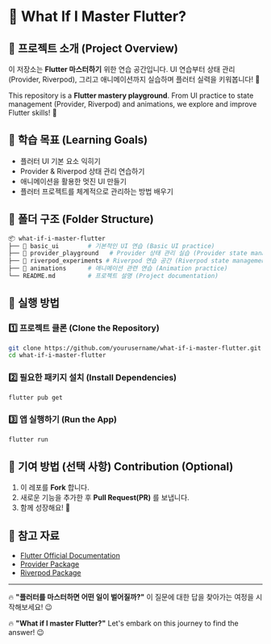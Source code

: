 # 🚀 What If I Master Flutter?

## 🎯 프로젝트 소개 (Project Overview)

이 저장소는 **Flutter 마스터하기** 위한 연습 공간입니다.
UI 연습부터 상태 관리 (Provider, Riverpod), 그리고 애니메이션까지 실습하며 플러터 실력을 키워봅니다! 💪

This repository is a **Flutter mastery playground**.
From UI practice to state management (Provider, Riverpod) and animations, we explore and improve Flutter skills! 💪

## 📌 학습 목표 (Learning Goals)

- 플러터 UI 기본 요소 익히기
- Provider & Riverpod 상태 관리 연습하기
- 애니메이션을 활용한 멋진 UI 만들기
- 플러터 프로젝트를 체계적으로 관리하는 방법 배우기

## 📂 폴더 구조 (Folder Structure)

```bash
📦 what-if-i-master-flutter
├── 📁 basic_ui        # 기본적인 UI 연습 (Basic UI practice)
├── 📁 provider_playground   # Provider 상태 관리 실습 (Provider state management exercises)
├── 📁 riverpod_experiments # Riverpod 연습 공간 (Riverpod state management experiments)
├── 📁 animations      # 애니메이션 관련 연습 (Animation practice)
└── README.md         # 프로젝트 설명 (Project documentation)
```

## 🚀 실행 방법

### 1️⃣ 프로젝트 클론 (Clone the Repository)

```bash
git clone https://github.com/yourusername/what-if-i-master-flutter.git
cd what-if-i-master-flutter
```

### 2️⃣ 필요한 패키지 설치 (Install Dependencies)

```bash
flutter pub get
```

### 3️⃣ 앱 실행하기 (Run the App)

```bash
flutter run
```

## 🤝 기여 방법 (선택 사항) Contribution (Optional)

1. 이 레포를 **Fork** 합니다.
2. 새로운 기능을 추가한 후 **Pull Request(PR)** 를 보냅니다.
3. 함께 성장해요! 🚀

## 📌 참고 자료

- [Flutter Official Documentation](https://flutter.dev/docs)
- [Provider Package](https://pub.dev/packages/provider)
- [Riverpod Package](https://riverpod.dev)

---

🔥 **"플러터를 마스터하면 어떤 일이 벌어질까?"** 이 질문에 대한 답을 찾아가는 여정을 시작해보세요! 😉

🔥 **"What if I master Flutter?"** Let's embark on this journey to find the answer! 😉

